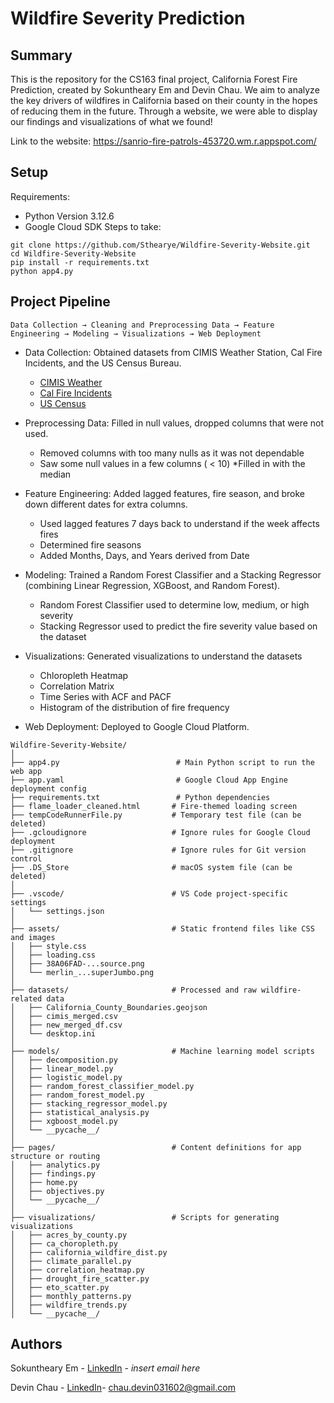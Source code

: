 # Wildfire Severity Prediction

## Summary

This is the repository for the CS163 final project, California Forest Fire Prediction, created by Sokuntheary Em and Devin Chau. We aim to analyze the key drivers of wildfires in California based on their county in the hopes of reducing them in the future. Through a website, we were able to display our findings and visualizations of what we found!

Link to the website: https://sanrio-fire-patrols-453720.wm.r.appspot.com/

## Setup

Requirements: 
* Python Version 3.12.6
* Google Cloud SDK
Steps to take: 
```
git clone https://github.com/Sthearye/Wildfire-Severity-Website.git
cd Wildfire-Severity-Website
pip install -r requirements.txt
python app4.py
```

## Project Pipeline
```
Data Collection → Cleaning and Preprocessing Data → Feature Engineering → Modeling → Visualizations → Web Deployment
```

* Data Collection: Obtained datasets from CIMIS Weather Station, Cal Fire Incidents, and the US Census Bureau.
  * [CIMIS Weather](https://cimis.water.ca.gov/)
  * [Cal Fire Incidents](https://www.fire.ca.gov/incidents)
  * [US Census](https://www.census.gov/)

     
* Preprocessing Data: Filled in null values, dropped columns that were not used.
   * Removed columns with too many nulls as it was not dependable
   * Saw some null values in a few columns ( < 10)
       *Filled in with the median


* Feature Engineering: Added lagged features, fire season, and broke down different dates for extra columns. 
  * Used lagged features 7 days back to understand if the week affects fires
  * Determined fire seasons
  * Added Months, Days, and Years derived from Date

  
* Modeling: Trained a Random Forest Classifier and a Stacking Regressor (combining Linear Regression, XGBoost, and Random Forest).
  * Random Forest Classifier used to determine low, medium, or high severity
  * Stacking Regressor used to predict the fire severity value based on the dataset
 
    
* Visualizations: Generated visualizations to understand the datasets
  * Chloropleth Heatmap
  * Correlation Matrix
  * Time Series with ACF and PACF
  * Histogram of the distribution of fire frequency

* Web Deployment: Deployed to Google Cloud Platform.


```
Wildfire-Severity-Website/
│
├── app4.py                          # Main Python script to run the web app
├── app.yaml                         # Google Cloud App Engine deployment config
├── requirements.txt                 # Python dependencies
├── flame_loader_cleaned.html       # Fire-themed loading screen
├── tempCodeRunnerFile.py           # Temporary test file (can be deleted)
├── .gcloudignore                   # Ignore rules for Google Cloud deployment
├── .gitignore                      # Ignore rules for Git version control
├── .DS_Store                       # macOS system file (can be deleted)
│
├── .vscode/                        # VS Code project-specific settings
│   └── settings.json
│
├── assets/                         # Static frontend files like CSS and images
│   ├── style.css
│   ├── loading.css
│   ├── 38A06FAD-...source.png
│   └── merlin_...superJumbo.png
│
├── datasets/                       # Processed and raw wildfire-related data
│   ├── California_County_Boundaries.geojson
│   ├── cimis_merged.csv
│   ├── new_merged_df.csv
│   └── desktop.ini
│
├── models/                         # Machine learning model scripts
│   ├── decomposition.py
│   ├── linear_model.py
│   ├── logistic_model.py
│   ├── random_forest_classifier_model.py
│   ├── random_forest_model.py
│   ├── stacking_regressor_model.py
│   ├── statistical_analysis.py
│   ├── xgboost_model.py
│   └── __pycache__/
│
├── pages/                          # Content definitions for app structure or routing
│   ├── analytics.py
│   ├── findings.py
│   ├── home.py
│   ├── objectives.py
│   └── __pycache__/
│
├── visualizations/                 # Scripts for generating visualizations
│   ├── acres_by_county.py
│   ├── ca_choropleth.py
│   ├── california_wildfire_dist.py
│   ├── climate_parallel.py
│   ├── correlation_heatmap.py
│   ├── drought_fire_scatter.py
│   ├── eto_scatter.py
│   ├── monthly_patterns.py
│   ├── wildfire_trends.py
│   └── __pycache__/
```

## Authors

Sokuntheary Em - [LinkedIn](https://www.linkedin.com/in/elaine-em/) - *insert email here*

Devin Chau - [LinkedIn](https://www.linkedin.com/in/devin-chau-66b5b2208/)- chau.devin031602@gmail.com
